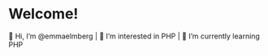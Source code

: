# Welcome!
👋 Hi, I’m @emmaelmberg | 
👀 I’m interested in PHP | 
🌱 I’m currently learning PHP

<!---
emmaelmberg/emmaelmberg is a ✨ special ✨ repository because its `README.md` (this file) appears on your GitHub profile.
You can click the Preview link to take a look at your changes.
--->
